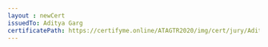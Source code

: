 ```yaml
--- 
layout : newCert 
issuedTo: Aditya Garg
certificatePath: https://certifyme.online/ATAGTR2020/img/cert/jury/AdityaGarg_87783.png
--- 
```

